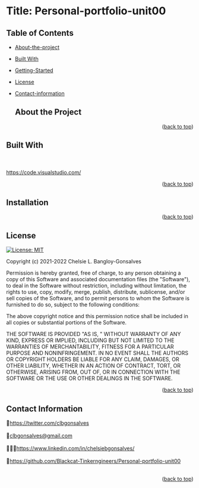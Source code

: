 <div id="top"></div>

# Title: Personal-portfolio-unit00


## Table of Contents

* [About-the-project](#About-The-Project)
* [Built With](#Built-With)
* [Getting-Started](#Getting-Started)
* [License](#License)
* [Contact-information](#Contact-Information)


  ## About the Project
  <p></p>


<!--<a href="https://blackcat-tinkerngineers.github.io/professional-portfolio/">https://blackcat-tinkerngineers.github.io/professional-portfolio/</a>-->

  
<div align="center"></div>


<p align="right">(<a href="#top">back to top</a>)</p>

## Built With


<br>
</br>
<a href="https://code.visualstudio.com/">https://code.visualstudio.com/</a>


<p align="right">(<a href="#top">back to top</a>)</p>



<!-- GETTING STARTED -->


## Installation




<p align="right">(<a href="#top">back to top</a>)</p>


<!-- LICENSE -->
## License
[![License: MIT](https://img.shields.io/badge/License-MIT-yellow.svg)](https://opensource.org/licenses/MIT)

Copyright (c) 2021-2022 Chelsie L. Bangloy-Gonsalves

Permission is hereby granted, free of charge, to any person obtaining
a copy of this Software and associated documentation files (the
"Software"), to deal in the Software without restriction, including
without limitation, the rights to use, copy, modify, merge, publish,
distribute, sublicense, and/or sell copies of the Software, and to
permit persons to whom the Software is furnished to do so, subject to
the following conditions:

The above copyright notice and this permission notice shall be
included in all copies or substantial portions of the Software.

THE SOFTWARE IS PROVIDED "AS IS, " WITHOUT WARRANTY OF ANY KIND,
EXPRESS OR IMPLIED, INCLUDING BUT NOT LIMITED TO THE WARRANTIES OF
MERCHANTABILITY, FITNESS FOR A PARTICULAR PURPOSE AND
NONINFRINGEMENT. IN NO EVENT SHALL THE AUTHORS OR COPYRIGHT HOLDERS BE
LIABLE FOR ANY CLAIM, DAMAGES, OR OTHER LIABILITY, WHETHER IN AN ACTION
OF CONTRACT, TORT, OR OTHERWISE, ARISING FROM, OUT OF, OR IN CONNECTION
WITH THE SOFTWARE OR THE USE OR OTHER DEALINGS IN THE SOFTWARE.

<p align="right">(<a href="#top">back to top</a>)</p>



<!-- CONTACT -->
## Contact Information

🐓<a href="https://twitter.com/clbgonsalves">https://twitter.com/clbgonsalves</a>
<br>
</br>
💌clbgonsalves@gmail.com
<br>
</br>
👩🏻‍💻<a href="https://www.linkedin.com/in/chelsiebgonsalves/">https://www.linkedin.com/in/chelsiebgonsalves/</a>
<br>
</br>
🧁<a href="https://github.com/Blackcat-Tinkerngineers/Personal-portfolio-unit00">https://github.com/Blackcat-Tinkerngineers/Personal-portfolio-unit00</a>
<br>
</br>
<p align="right">(<a href="#top">back to top</a>)</p>